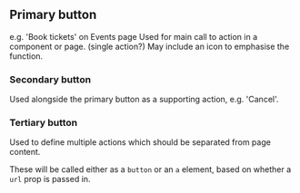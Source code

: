 ## Primary button
e.g. 'Book tickets' on Events page
Used for main call to action in a component or page. (single action?)
May include an icon to emphasise the function.

### Secondary button
Used alongside the primary button as a supporting action, e.g. 'Cancel'.

### Tertiary button
Used to define multiple actions which should be separated from page content.

These will be called either as a `button` or an `a` element, based on whether a `url` prop is passed in.
